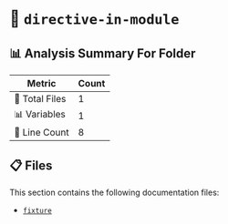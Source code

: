 # 📁 `directive-in-module`

## 📊 Analysis Summary For Folder

| Metric | Count |
|--------|-------|
| 📁 Total Files | 1 |
| 📊 Variables | 1 |
| 🔢 Line Count | 8 |


## 📋 Files

This section contains the following documentation files:

- [`fixture`](./fixture.md)